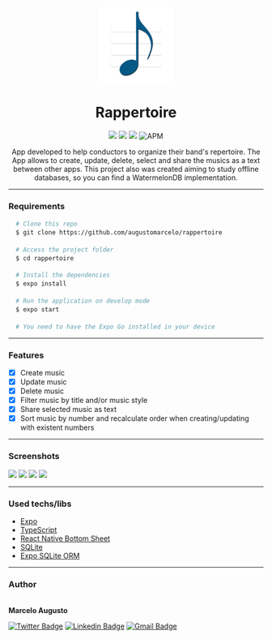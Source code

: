 <p align="center">
  <img src="./assets/icon.png" height="150" width="150" alt="Rappertoire">
</p>
<h1 align="center">Rappertoire</h1>

<p align="center">
  <img src="https://img.shields.io/static/v1?label=Made with&message=Expo&color=000020&style=for-the-badge&logo=expo"/>
  <img src="https://img.shields.io/static/v1?label=Made with&message=React&color=61DAFB&style=for-the-badge&logo=react"/>
  <img src="https://img.shields.io/static/v1?label=Made with&message=SQLite&color=003B57&style=for-the-badge&logo=sqlite"/>
  <img alt="APM" src="https://img.shields.io/apm/l/vim-mode?style=for-the-badge">
</p>

<p align="center">App developed to help conductors to organize their band's repertoire. The App allows to create, update, delete, select and share the musics as a text between other apps. This project also was created aiming to study offline databases, so you can find a WatermelonDB implementation.</p>

---

### Requirements

```bash
  # Clone this repo
  $ git clone https://github.com/augustomarcelo/rappertoire

  # Access the project folder
  $ cd rappertoire

  # Install the dependencies
  $ expo install

  # Run the application on develop mode
  $ expo start

  # You need to have the Expo Go installed in your device
```

---

### Features

- [x] Create music
- [x] Update music
- [x] Delete music
- [x] Filter music by title and/or music style
- [x] Share selected music as text
- [x] Sort music by number and recalculate order when creating/updating with existent numbers

---

### Screenshots

<img src="https://res.cloudinary.com/augustomarcelo/image/upload/v1657133681/Rappertoire/home.png" height="500">
<img src="https://res.cloudinary.com/augustomarcelo/image/upload/v1657133681/Rappertoire/creating.png" height="500">
<img src="https://res.cloudinary.com/augustomarcelo/image/upload/v1657133683/Rappertoire/filter_mode.png" height="500">
<img src="https://res.cloudinary.com/augustomarcelo/image/upload/v1657133686/Rappertoire/selection_mode.png" height="500">

---

### Used techs/libs

- [Expo](https://expo.dev/)
- [TypeScript](https://docs.expo.dev/versions/latest/sdk/sqlite/)
- [React Native Bottom Sheet](https://gorhom.github.io/react-native-bottom-sheet/)
- [SQLite](https://docs.expo.dev/versions/latest/sdk/sqlite/)
- [Expo SQLite ORM](https://github.com/dflourusso/expo-sqlite-orm)

---

### Author

<img style="border-radius: 50%;" src="https://github.com/augustomarcelo.png" width="100px;" alt=""/>
<br />
<b>Marcelo Augusto</b>

[![Twitter Badge](https://img.shields.io/badge/-@mrclgst-1ca0f1?style=for-the-badge&labelColor=1ca0f1&logo=twitter&logoColor=white&link=https://twitter.com/mrclgst)](https://twitter.com/mrclgst)
[![Linkedin Badge](https://img.shields.io/badge/-marcelo-blue?style=for-the-badge&logo=Linkedin&logoColor=white&link=https://www.linkedin.com/in/augustomarcelo/)](https://www.linkedin.com/in/augustomarcelo/)
[![Gmail Badge](https://img.shields.io/badge/-mrclgst10@gmail.com-c14438?style=for-the-badge&logo=Gmail&logoColor=white&link=mailto:mrclgst10@gmail.com)](mailto:mrclgst10@gmail.com)
